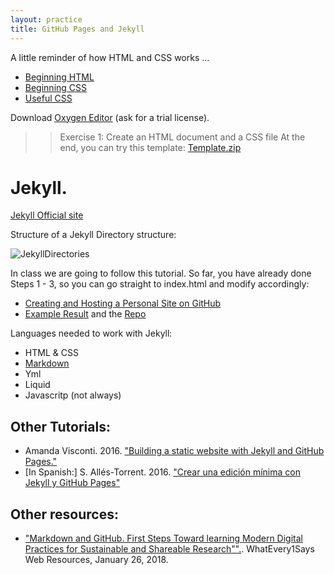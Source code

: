 ```yaml
---
layout: practice
title: GitHub Pages and Jekyll
---
```


A little reminder of how HTML and CSS works ... 
- [Beginning HTML](http://miriamposner.com/blog/wp-content/uploads/2011/11/html-handout.pdf)
- [Beginning CSS](http://miriamposner.com/blog/wp-content/uploads/2011/11/css-handout.pdf) 
- [Useful CSS](http://miriamposner.com/blog/wp-content/uploads/2011/11/usefulcss.pdf)

Download [Oxygen Editor](https://www.oxygenxml.com/download_oxygenxml_editor.html) (ask for a trial license).

>> Exercise 1: Create an HTML document and a CSS file 
>> 	At the end, you can try this template: <a href="Template.zip" download>Template.zip</a>

# Jekyll. 

[Jekyll Official site](https://jekyllrb.com/)

Structure of a Jekyll Directory structure: 

![JekyllDirectories](../../assets/JekyllDirectories.png)

In class we are going to follow this tutorial. So far, you have already done Steps 1 - 3, so you can go straight to index.html and modify accordingly: 

- [Creating and Hosting a Personal Site on GitHub](http://jmcglone.com/guides/github-pages/)
- [Example Result](https://paigecm.github.io/) and the [Repo](https://github.com/paigecm/paigecm.github.io)

Languages needed to work with Jekyll: 
- HTML & CSS
- [Markdown](https://guides.github.com/pdfs/markdown-cheatsheet-online.pdf)
- Yml 
- Liquid 
- Javascritp (not always) 

## Other Tutorials: 
- Amanda Visconti. 2016. ["Building a static website with Jekyll and GitHub Pages."](https://programminghistorian.org/en/lessons/building-static-sites-with-jekyll-github-pages)
- [In Spanish:] S. Allés-Torrent. 2016. ["Crear una edición mínima con Jekyll y GitHub Pages"](http://susannalles.com/workshops/edicion-con-Jekyll.html)

## Other resources: 
- ["Markdown and GitHub. First Steps Toward learning Modern Digital Practices for Sustainable and Shareable Research"".](https://whatevery1says.github.io/workshops/markdown-and-github/index.html). WhatEvery1Says Web Resources, January 26, 2018.












